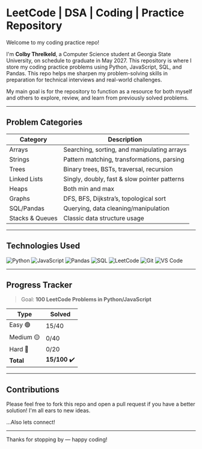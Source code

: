 #  LeetCode | DSA | Coding | Practice Repository

Welcome to my coding practice repo! 

I'm **Colby Threlkeld**, a Computer Science student at Georgia State University, on schedule to graduate in May 2027. This repository is where I store my coding practice problems using Python, JavaScript, SQL, and Pandas. This repo helps me sharpen my problem-solving skills in preparation for technical interviews and real-world challenges. 

My main goal is for the repository to function as a resource for both myself and others to explore, review, and learn from previously solved problems. 

---

## Problem Categories

| Category              | Description                                 |
|-----------------------|---------------------------------------------|
| Arrays             | Searching, sorting, and manipulating arrays |
| Strings            | Pattern matching, transformations, parsing  |
| Trees              | Binary trees, BSTs, traversal, recursion    |
| Linked Lists       | Singly, doubly, fast & slow pointer patterns|
| Heaps              | Both min and max                            |
| Graphs             | DFS, BFS, Dijkstra’s, topological sort      |
| SQL/Pandas         | Querying, data cleaning/manipulation    |
| Stacks & Queues    | Classic data structure usage                |

---

##  Technologies Used

![Python](https://img.shields.io/badge/Python-3776AB?style=flat&logo=python&logoColor=white)
![JavaScript](https://img.shields.io/badge/JavaScript-F7DF1E?style=flat&logo=javascript&logoColor=black)
![Pandas](https://img.shields.io/badge/Pandas-150458?style=flat&logo=pandas&logoColor=white)
![SQL](https://img.shields.io/badge/SQL-4479A1?style=flat&logo=postgresql&logoColor=white)
![LeetCode](https://img.shields.io/badge/LeetCode-FFA116?style=flat&logo=leetcode&logoColor=white)
![Git](https://img.shields.io/badge/Git-F05032?style=flat&logo=git&logoColor=white)
![VS Code](https://img.shields.io/badge/VS%20Code-007ACC?style=flat&logo=visual-studio-code&logoColor=white)


---

## Progress Tracker

> Goal: **100 LeetCode Problems in Python/JavaScript**

| Type          | Solved |
|---------------|--------|
| Easy 🟢       | 15/40  |
| Medium 🟡     | 0/40  |
| Hard 🔴       | 0/20   |
| **Total**     | **15/100** ✔️

---

## Contributions

Please feel free to fork this repo and open a pull request if you have a better solution!
I'm all ears to new ideas.

...Also lets connect!

---

Thanks for stopping by — happy coding! 
